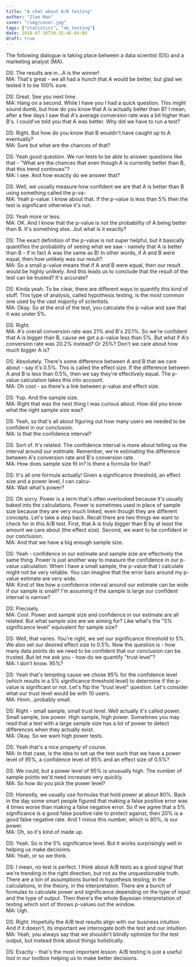 ```yaml
---
title: "A chat about A/B testing"
author: "Ilan Man"
cover: "/img/cover.jpg"
tags: ["statistics", "ab_testing"]
date: 2018-07-26T20:35:46-04:00
draft: true
---
```


The following dialogue is taking place between a data scientist (DS) and a marketing analyst (MA).

DS: The results are in...A is the winner!  
MA: That's great - we all had a hunch that A would be better, but glad we tested it to be 100% sure.

DS: Great. See you next time.  
MA: Hang on a second. While I have you I had a quick question. This might sound dumb, but how do you know that A is actually better than B? I mean, after a few days I saw that A's average conversion rate was a bit higher than B's. I could've told you that A was better. Why did we have to run a test?

<!--more-->

DS: Right. But how do you know that B wouldn't have caught up to A eventually?  
MA: Sure but what are the chances of that?

DS: Yeah good question. We run tests to be able to answer questions like that - "What are the chances that even though A is currently better than B, that this trend continues"?  
MA: I see. And how exactly do we answer that?

DS: Well, we usually measure how confident we are that A is better than B using something called the p-va-  
MA: Yeah p-value. I know about that. If the p-value is less than 5% then the test is significant otherwise it's not.

DS: Yeah more or less.  
MA: OK. And I know that the p-value is not the probability of A being better than B. It's something else...but what is it exactly?

DS: The exact definition of the p-value is not super helpful, but it basically quantifies the probability of seeing what we saw - namely that A is better than B - if in fact A was the same as B! In other words, if A and B were equal, then how unlikely was our result?   
MA: So a small p-value means that if A and B were equal, then our result would be highly unlikely. And this leads us to conclude that the result of the test can be trusted? It's accurate?

DS: Kinda yeah. To be clear, there are different ways to quantify this kind of stuff. This type of analysis, called hypothesis testing, is the most common one used by the vast majority of scientists.   
MA: Okay. So at the end of the test, you calculate the p-value and saw that it was under 5%. 

DS: Right.  
MA: A's overall conversion rate was 21% and B's 20.1%. So we're confident that A is bigger than B, cause we got a p-value less than 5%. But what if A's conversion rate was 20.2% instead? Or 25%? Don't we care about how much bigger A is?

DS: Absolutely. There's some difference between A and B that we care about - say it's 0.5%. This is called the effect size. If the difference between A and B is less than 0.5%, then we say they're effectively equal. The p-value calculation takes this into account.   
MA: Oh cool - so there's a link between p-value and effect size.

DS: Yup. And the sample size.  
MA: Right that was the next thing I was curious about. How did you know what the right sample size was?

DS: Yeah, so that's all about figuring out how many users we needed to be confident in our conclusion.  
MA: Is that the confidence interval?

DS: Sort of. It's related. The confidence interval is more about telling us the interval around our estimate. Remember, we're estimating the difference between A's conversion rate and B's conversion rate.  
MA: How does sample size fit in? Is there a formula for that?

DS: It's all one formula actually! Given a significance threshold, an effect size and a power level, I can calcu-  
MA: Wait what's power?

DS: Oh sorry. Power is a term that's often overlooked because it's usually baked into the calculations. Power is sometimes used in place of sample size because they are very much linked, even though they are different concepts. Let's take a step back. Recall there are two things we want to check for in this A/B test. First, that A is truly bigger than B by at least the amount we care about (the effect size). Second, we want to be confident in our conclusion.  
MA: And that we have a big enough sample size. 

DS: Yeah - confidence in our estimate and sample size are effectively the same thing. Power is just another way to measure the confidence in our p-value calculation. When I have a small sample, the p-value that I calculate might not be very reliable. You can imagine that the error bars around my p-value estimate are very wide.  
MA: Kind of like how a confidence interval around our estimate can be wide if our sample is small? I'm assuming if the sample is large our confident interval is narrow? 

DS: Precisely.  
MA: Cool. Power and sample size and confidence in our estimate are all related. But what sample size are we aiming for? Like what's the "5% significance level" equivalent for sample size?

DS: Well, that varies. You're right, we set our significance threshold to 5%. We also set our desired effect size to 0.5%. Now the question is - how many data points do we need to be confident that our conclusion can be trusted. But let me ask you - how do we quantify "trust level"?  
MA: I don't know. 95%?

DS: Yeah that's tempting cause we chose 95% for the confidence level (which results in a 5% significance threshold level) to determine if the p-value is significant or not. Let's flip the "trust level" question. Let's consider what our trust level would be with 10 users.  
MA: Hmm...probably small.

DS: Right - small sample, small trust level. Well actually it's called power. Small sample, low power. High sample, high power. Sometimes you may read that a test with a large sample size has a lot of power to detect differences when they actually exist.  
MA: Okay. So we want high power tests.

DS: Yeah that's a nice property of course.  
MA: In that case, is the idea to set up the test such that we have a power level of 95%, a confidence level of 95% and an effect size of 0.5%? 

DS: We could, but a power level of 95% is unusually high. The number of sample points we'd need increases very quickly.  
MA: So how do you pick the power level?

DS: Honestly, we usually use formulas that hold power at about 80%. Back in the day some smart people figured that making a false positive error was 4 times worse than making a false negative error. So if we agree that a 5% significance is a good false positive rate to protect against, then 20% is a good false negative rate. And 1 minus this number, which is 80%, is our power.  
MA: Oh, so it's kind of made up.

DS: Yeah. So is the 5% significance level. But it works surprisingly well in helping us make decisions.  
MA: Yeah, or so we think.

DS: I mean, no test is perfect. I think about A/B tests as a good signal that we're trending in the right direction, but not as the unquestionable truth. There are a ton of assumptions buried in hypothesis testing, in the calculations, in the theory, in the interpretation. There are a bunch of formulas to calculate power and significance depending on the type of input and the type of output. Then there's the whole Bayesian interpretation of testing which sort of throws p-values out the window.   
MA: Ugh.

DS: Right. Hopefully the A/B test results align with our business intuition. And if it doesn't, its important we interrogate both the test and our intuition.  
MA: Yeah, you always say that we shouldn't blindly optimize for the test output, but instead think about things holistically.

DS: Exactly - that's the most important lesson. A/B testing is just a useful tool in our toolbox helping us to make better decisions.  



